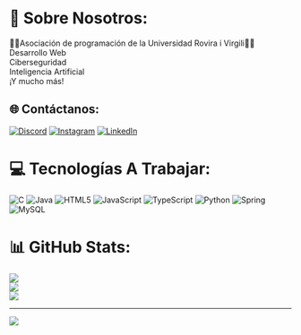# 💫 Sobre Nosotros:
👨‍💻Asociación de programación de la Universidad Rovira i Virgili👩‍💻<br>Desarrollo Web<br>Ciberseguridad<br>Inteligencia Artificial<br>¡Y mucho más!


## 🌐 Contáctanos:
[![Discord](https://img.shields.io/badge/Discord-%237289DA.svg?logo=discord&logoColor=white)](https://discord.gg/https://discord.com/invite/bGajFXs7) [![Instagram](https://img.shields.io/badge/Instagram-%23E4405F.svg?logo=Instagram&logoColor=white)](https://instagram.com/https://www.instagram.com/code_urv/) [![LinkedIn](https://img.shields.io/badge/LinkedIn-%230077B5.svg?logo=linkedin&logoColor=white)](https://linkedin.com/in/https://www.linkedin.com/in/codeurv/) 

# 💻 Tecnologías A Trabajar:
![C](https://img.shields.io/badge/c-%2300599C.svg?style=for-the-badge&logo=c&logoColor=white) ![Java](https://img.shields.io/badge/java-%23ED8B00.svg?style=for-the-badge&logo=openjdk&logoColor=white) ![HTML5](https://img.shields.io/badge/html5-%23E34F26.svg?style=for-the-badge&logo=html5&logoColor=white) ![JavaScript](https://img.shields.io/badge/javascript-%23323330.svg?style=for-the-badge&logo=javascript&logoColor=%23F7DF1E) ![TypeScript](https://img.shields.io/badge/typescript-%23007ACC.svg?style=for-the-badge&logo=typescript&logoColor=white) ![Python](https://img.shields.io/badge/python-3670A0?style=for-the-badge&logo=python&logoColor=ffdd54) ![Spring](https://img.shields.io/badge/spring-%236DB33F.svg?style=for-the-badge&logo=spring&logoColor=white) ![MySQL](https://img.shields.io/badge/mysql-4479A1.svg?style=for-the-badge&logo=mysql&logoColor=white)
# 📊 GitHub Stats:
![](https://github-readme-stats.vercel.app/api?username=CodeURV&theme=dark&hide_border=false&include_all_commits=false&count_private=false)<br/>
![](https://github-readme-streak-stats.herokuapp.com/?user=CodeURV&theme=dark&hide_border=false)<br/>
![](https://github-readme-stats.vercel.app/api/top-langs/?username=CodeURV&theme=dark&hide_border=false&include_all_commits=false&count_private=false&layout=compact)

---
[![](https://visitcount.itsvg.in/api?id=CodeURV&icon=0&color=0)](https://visitcount.itsvg.in)

<!-- Proudly created with GPRM ( https://gprm.itsvg.in ) -->
